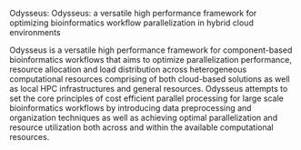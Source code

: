 Odysseus: Odysseus: a versatile high performance framework for optimizing bioinformatics workflow parallelization in hybrid cloud environments

Odysseus is a versatile high performance framework for component-based bioinformatics workflows that aims to optimize parallelization performance, resource allocation and load distribution across heterogeneous computational resources comprising of both cloud-based solutions as well as local HPC infrastructures and general resources. Odysseus attempts to set the core principles of cost efficient parallel processing for large scale bioinformatics workflows by introducing data preprocessing and organization techniques as well as achieving optimal parallelization and resource utilization both across and within the available computational resources.
